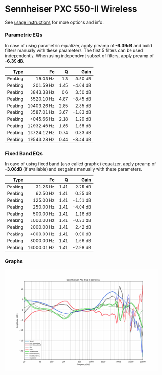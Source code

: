 # Sennheiser PXC 550-II Wireless
See [usage instructions](https://github.com/jaakkopasanen/AutoEq#usage) for more options and info.

### Parametric EQs
In case of using parametric equalizer, apply preamp of **-6.39dB** and build filters manually
with these parameters. The first 5 filters can be used independently.
When using independent subset of filters, apply preamp of **-6.39 dB**.

| Type    | Fc          |    Q | Gain     |
|--------:|------------:|-----:|---------:|
| Peaking | 19.03 Hz    | 1.3  | 5.90 dB  |
| Peaking | 201.59 Hz   | 1.45 | -4.64 dB |
| Peaking | 3843.38 Hz  | 0.6  | 3.50 dB  |
| Peaking | 5520.10 Hz  | 4.87 | -8.45 dB |
| Peaking | 10403.26 Hz | 2.85 | 2.85 dB  |
| Peaking | 3587.01 Hz  | 3.67 | -1.83 dB |
| Peaking | 4045.66 Hz  | 2.18 | 1.29 dB  |
| Peaking | 12932.46 Hz | 1.85 | 1.55 dB  |
| Peaking | 13724.12 Hz | 0.74 | 0.83 dB  |
| Peaking | 19543.28 Hz | 0.44 | -8.44 dB |

### Fixed Band EQs
In case of using fixed band (also called graphic) equalizer, apply preamp of **-3.08dB**
(if available) and set gains manually with these parameters.

| Type    | Fc          |    Q | Gain     |
|--------:|------------:|-----:|---------:|
| Peaking | 31.25 Hz    | 1.41 | 2.75 dB  |
| Peaking | 62.50 Hz    | 1.41 | 0.35 dB  |
| Peaking | 125.00 Hz   | 1.41 | -1.51 dB |
| Peaking | 250.00 Hz   | 1.41 | -4.04 dB |
| Peaking | 500.00 Hz   | 1.41 | 1.16 dB  |
| Peaking | 1000.00 Hz  | 1.41 | -0.21 dB |
| Peaking | 2000.00 Hz  | 1.41 | 2.42 dB  |
| Peaking | 4000.00 Hz  | 1.41 | 0.90 dB  |
| Peaking | 8000.00 Hz  | 1.41 | 1.66 dB  |
| Peaking | 16000.01 Hz | 1.41 | -2.98 dB |

### Graphs
![](./Sennheiser%20PXC%20550-II%20Wireless.png)
